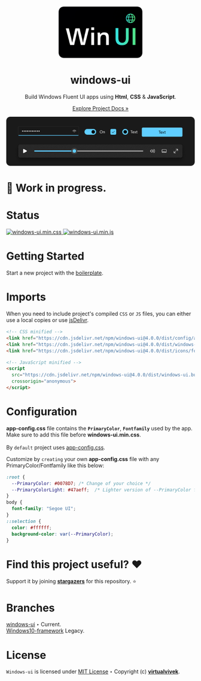 <p align="center"> 
  <img src="src/assets/logo.png" width="224" />
</p>
<h1 align="center">windows-ui</h1>

<p align="center">Build Windows Fluent UI apps using <b>Html</b>, <b>CSS</b> & <b>JavaScript</b>.</p>
<p align="center"><a href="https://windows-ui.github.io/" target="_blank">Explore Project Docs »</a></p>

<meta name='keywords' content='Windows 10,Windows 11, FluentUI, html, css, js'>
<meta name='description' content='Build Windows Fluent UI apps using html, css & js'>
<meta name='author' content='Vivek Verma'>

<p align="center"><img src="src/assets/preview_header_dark.png" width="512" /></p>

# 🚧 Work in progress.

# Status
<p>
  <a href="https://github.com/virtualvivek/windows-ui/tree/main/dist/windows-ui-11.min.css">
    <img src="https://img.shields.io/github/size/virtualvivek/windows-ui/dist/windows-ui-11.min.css?style=flat-square&logo=css3&color=1572B6&label=windows-ui.min.css" alt="windows-ui.min.css" />
  </a>
  <a href="https://github.com/virtualvivek/windows-ui/tree/main/dist/windows-ui.min.js">
    <img src="https://img.shields.io/github/size/virtualvivek/windows-ui/dist/windows-ui.min.js?style=flat-square&logo=JavaScript&color=F7DF1E&label=windows-ui.min.js" alt="windows-ui.min.js" />
  </a>
</p>


<h1>Getting Started</h1>

Start a new project with the [boilerplate](https://github.com/virtualvivek/windows-ui/tree/master/boilerplate).

# Imports
When you need to include project's compiled `CSS` or `JS` files,
you can either use a local copies or use [jsDelivr](https://www.jsdelivr.com/).

```html
<!-- CSS minified -->
<link href="https://cdn.jsdelivr.net/npm/windows-ui@4.0.0/dist/config/app-config.css.css" rel="stylesheet" crossorigin="anonymous">
<link href="https://cdn.jsdelivr.net/npm/windows-ui@4.0.0/dist/windows-ui-11.min.css" rel="stylesheet" crossorigin="anonymous">
<link href="https://cdn.jsdelivr.net/npm/windows-ui@4.0.0/dist/icons/fonts/fonts.min.css" rel="stylesheet" crossorigin="anonymous">
```
```html
<!-- JavaScript minified -->
<script
  src="https://cdn.jsdelivr.net/npm/windows-ui@4.0.0/dist/windows-ui.bundle.min.js"
  crossorigin="anonymous">
</script>
```

# Configuration

**app-config.css** file contains the **`PrimaryColor`**, **`Fontfamily`** used by the app.<br/>
Make sure to add this file before **windows-ui.min.css**.<br/><br/>
By `default` project uses <a href="dist/config/app-config.css">app-config.css</a>.<br>

Customize by `creating` your own **app-config.css** file with any PrimaryColor/Fontfamily like this below:

  
```css
:root {
  --PrimaryColor: #0078D7; /* Change of your choice */
  --PrimaryColorLight: #47aeff;  /* Lighter version of --PrimaryColor for DarkMode */
}
body {
  font-family: "Segoe UI";
}
::selection {
  color: #ffffff;
  background-color: var(--PrimaryColor);
}
```


# Find this project useful? :heart:
Support it by joining [**stargazers**](https://github.com/virtualvivek/windows-ui/stargazers) for this repository. :star:

# Branches

[windows-ui](https://github.com/virtualvivek/windows-ui)  ‣ Current. <br/>
[Windows10-framework](https://github.com/virtualvivek/windows-ui/tree/Windows10-framework) Legacy.

# License

`Windows-ui` is licensed under [MIT License](https://github.com/virtualvivek/windows-ui/blob/master/LICENSE) ‣ 
Copyright (c) [**virtualvivek**](https://github.com/virtualvivek).
